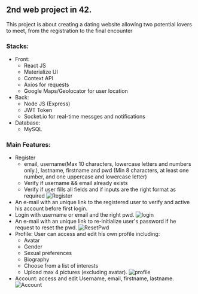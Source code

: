 ## 2nd web project in 42.
This project is about creating a dating website allowing two potential lovers to meet,
from the registration to the final encounter

### Stacks:
* Front:
    * React JS
    * Materialize UI
    * Context API
    * Axios for requests
    * Google Maps/Geolocator for user location
* Back:
    * Node JS (Express)
    * JWT Token
    * Socket.io for real-time messges and notifications
* Database:
    * MySQL

### Main Features:
* Register
    * email, username(Max 10 characters, lowercase letters and numbers only.), lastname, firstname and pwd (Min 8 characters, at least one number, and one uppercase and lowercase letter)
    * Verify if username && email already exists
    * Verify if user fills all fields and if inputs are the right format as required
![Register](https://user-images.githubusercontent.com/45174444/82326321-e7db8680-99dc-11ea-8b24-8e0486858c3e.png)
* An e-mail with an unique link to the registered user to verify and active his account before first login.
* Login with username or email and the right pwd.
![login](https://user-images.githubusercontent.com/45174444/82326550-502a6800-99dd-11ea-9607-d7b280468d41.png)
* An e-mail with an unique link to re-initialize user's password if he request to reset the pwd.
![ResetPwd](https://user-images.githubusercontent.com/45174444/82326564-53bdef00-99dd-11ea-91f9-a0d557f01b53.png)
* Profile: User can access and edit his own profile including:
    * Avatar
    * Gender
    * Sexual preferences
    * Biography
    * Choose from a list of interests
    * Upload max 4 pictures (excluding avatar).
![profile](https://user-images.githubusercontent.com/45174444/82326750-9da6d500-99dd-11ea-8af0-034613ec7eb1.png)
* Account: access and edit Username, email, firstname, lastname.
![Account](https://user-images.githubusercontent.com/45174444/82327071-26257580-99de-11ea-921e-d72531776108.png)